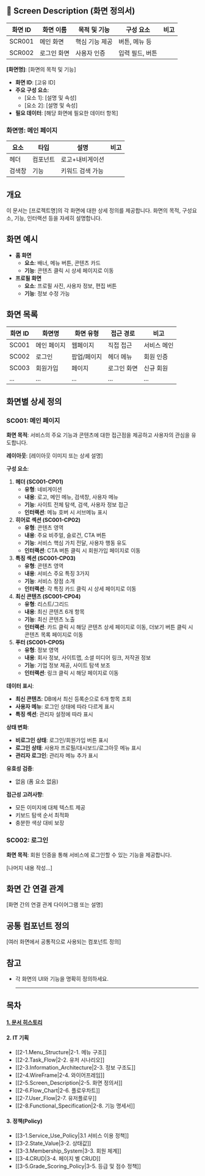 ## 📑 Screen Description (화면 정의서)

|화면 ID|화면 이름|목적 및 기능|구성 요소|비고|
|---|---|---|---|---|
|SCR001|메인 화면|핵심 기능 제공|버튼, 메뉴 등||
|SCR002|로그인 화면|사용자 인증|입력 필드, 버튼||

**[화면명]**: [화면의 목적 및 기능]

- **화면 ID**: [고유 ID]
- **주요 구성 요소**:
    - [요소 1]: [설명 및 속성]
    - [요소 2]: [설명 및 속성]
- **필요 데이터**: [해당 화면에 필요한 데이터 항목]


### 화면명: 메인 페이지

|요소|타입|설명|비고|
|---|---|---|---|
|헤더|컴포넌트|로고+내비게이션||
|검색창|기능|키워드 검색 가능||

## 개요

이 문서는 [프로젝트명]의 각 화면에 대한 상세 정의를 제공합니다. 화면의 목적, 구성요소, 기능, 인터랙션 등을 자세히 설명합니다.

## 화면 예시

- **홈 화면**
    - **요소**: 배너, 메뉴 버튼, 콘텐츠 카드
    - **기능**: 콘텐츠 클릭 시 상세 페이지로 이동
- **프로필 화면**
    - **요소**: 프로필 사진, 사용자 정보, 편집 버튼
    - **기능**: 정보 수정 가능


## 화면 목록

|화면 ID|화면명|화면 유형|접근 경로|비고|
|---|---|---|---|---|
|SC001|메인 페이지|웹페이지|직접 접근|서비스 메인|
|SC002|로그인|팝업/페이지|헤더 메뉴|회원 인증|
|SC003|회원가입|페이지|로그인 화면|신규 회원|
|...|...|...|...|...|

## 화면별 상세 정의

### SC001: 메인 페이지

**화면 목적**: 서비스의 주요 기능과 콘텐츠에 대한 접근점을 제공하고 사용자의 관심을 유도합니다.

**레이아웃**: [레이아웃 이미지 또는 상세 설명]

**구성 요소**:

1. **헤더 (SC001-CP01)**
    - **유형**: 네비게이션
    - **내용**: 로고, 메인 메뉴, 검색창, 사용자 메뉴
    - **기능**: 사이트 전체 탐색, 검색, 사용자 정보 접근
    - **인터랙션**: 메뉴 호버 시 서브메뉴 표시
2. **히어로 섹션 (SC001-CP02)**
    - **유형**: 콘텐츠 영역
    - **내용**: 주요 비주얼, 슬로건, CTA 버튼
    - **기능**: 서비스 핵심 가치 전달, 사용자 행동 유도
    - **인터랙션**: CTA 버튼 클릭 시 회원가입 페이지로 이동
3. **특징 섹션 (SC001-CP03)**
    - **유형**: 콘텐츠 영역
    - **내용**: 서비스 주요 특징 3가지
    - **기능**: 서비스 장점 소개
    - **인터랙션**: 각 특징 카드 클릭 시 상세 페이지로 이동
4. **최신 콘텐츠 (SC001-CP04)**
    - **유형**: 리스트/그리드
    - **내용**: 최신 콘텐츠 6개 항목
    - **기능**: 최신 콘텐츠 노출
    - **인터랙션**: 카드 클릭 시 해당 콘텐츠 상세 페이지로 이동, 더보기 버튼 클릭 시 콘텐츠 목록 페이지로 이동
5. **푸터 (SC001-CP05)**
    - **유형**: 정보 영역
    - **내용**: 회사 정보, 사이트맵, 소셜 미디어 링크, 저작권 정보
    - **기능**: 기업 정보 제공, 사이트 탐색 보조
    - **인터랙션**: 링크 클릭 시 해당 페이지로 이동

**데이터 표시**:

- **최신 콘텐츠**: DB에서 최신 등록순으로 6개 항목 조회
- **사용자 메뉴**: 로그인 상태에 따라 다르게 표시
- **특징 섹션**: 관리자 설정에 따라 표시

**상태 변화**:

- **비로그인 상태**: 로그인/회원가입 버튼 표시
- **로그인 상태**: 사용자 프로필/대시보드/로그아웃 메뉴 표시
- **관리자 로그인**: 관리자 메뉴 추가 표시

**유효성 검증**:

- 없음 (폼 요소 없음)

**접근성 고려사항**:

- 모든 이미지에 대체 텍스트 제공
- 키보드 탐색 순서 최적화
- 충분한 색상 대비 보장

### SC002: 로그인

**화면 목적**: 회원 인증을 통해 서비스에 로그인할 수 있는 기능을 제공합니다.

[나머지 내용 작성...]

## 화면 간 연결 관계

[화면 간의 연결 관계 다이어그램 또는 설명]

## 공통 컴포넌트 정의

[여러 화면에서 공통적으로 사용되는 컴포넌트 정의]
## 참고

- 각 화면의 UI와 기능을 명확히 정의하세요.













   ----------------------------------------------------------------  
## 목차

#### [1. 문서 히스토리](1.Document_History)
#### 2. IT 기획
- [[2-1.Menu_Structure|2-1. 메뉴 구조]]
- [[2-2.Task_Flow|2-2. 유저 시나리오]]
- [[2-3.Information_Architecture|2-3. 정보 구조도]]
- [[2-4.WireFrame|2-4. 와이어프레임]]
- [[2-5.Screen_Description|2-5. 화면 정의서]]
 - [[2-6.Flow_Chart|2-6. 플로우차트]]
- [[2-7.User_Flow|2-7. 유저플로우]]
- [[2-8.Functional_Specification|2-8. 기능 명세서]]
#### 3. 정책(Policy)
- [[3-1.Service_Use_Policy|3.1 서비스 이용 정책]]
- [[3-2.State_Value|3-2. 상태값]]
- [[3-3.Membership_System|3-3. 회원 체계]]
- [[3-4.CRUD|3-4. 페이지 별 CRUD]]
- [[3-5.Grade_Scoring_Policy|3-5. 등급 및 점수 정책]]

